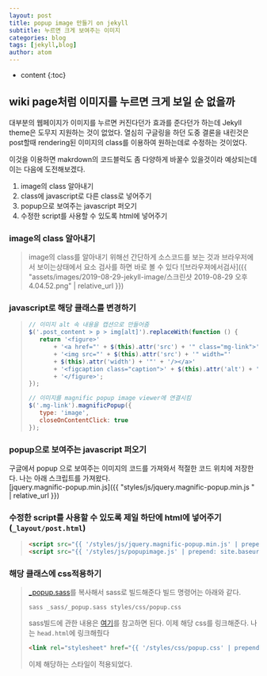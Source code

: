 ```yaml
---
layout: post
title: popup image 만들기 on jekyll
subtitle: 누르면 크게 보여주는 이미지
categories: blog
tags: [jekyll,blog]
author: atom
---
```


* content
{:toc}

## wiki page처럼 이미지를 누르면 크게 보일 순 없을까

대부분의 웹페이지가 이미지를 누르면 커진다던가 효과를 준다던가 하는데 Jekyll theme은 도무지 지원하는 것이 없었다. 열심히 구글링을 하던 도중 결론을 내린것은 post할때 rendering된 이미지의 class를 이용하여 원하는데로 수정하는 것이었다.

이것을 이용하면 makrdown의 코드블럭도 좀 다양하게 바꿀수 있을것이라 예상되는데 이는 다음에 도전해보겠다.

1. image의 class 알아내기
2. class에 javascript로 다른 class로 넣어주기
3. popup으로 보여주는 javascript 퍼오기
4. 수정한 script를 사용할 수 있도록 html에 넣어주기

### image의 class 알아내기

>image의 class를 알아내기 위해선 간단하게 소스코드를 보는 것과 브라우저에서 보이는상태에서 요소 검사를 하면 바로 볼 수 있다
![브라우져에서검사]({{ "assets/images/2019-08-29-jekyll-image/스크린샷 2019-08-29 오후 4.04.52.png" | relative_url }})

### javascript로 해당 클래스를 변경하기

>```javascript
>// 이미지 alt 속 내용을 캡션으로 만들어줌
>$('.post_content > p > img[alt]').replaceWith(function () {
>    return '<figure>'
>        + '<a href="' + $(this).attr('src') + '" class="mg-link">'
>        + '<img src="' + $(this).attr('src') + '" width="'
>        + $(this).attr('width') + '"' + '/></a>'
>        + '<figcaption class="caption">' + $(this).attr('alt') + '</figcaption>'
>        + '</figure>';
>});
>
>// 이미지를 magnific popup image viewer에 연결시킴
>$('.mg-link').magnificPopup({
>    type: 'image',
>    closeOnContentClick: true
>});
>```

### popup으로 보여주는 javascript 퍼오기

구글에서 popup 으로 보여주는 이미지의 코드를 가져와서 적절한 코드 위치에 저장한다. 나는 아래 스크립트를 가져왔다.  
[jquery.magnific-popup.min.js]({{ "styles/js/jquery.magnific-popup.min.js " | relative_url }})

### 수정한 script를 사용할 수 있도록 제일 하단에 html에 넣어주기 (`_layout/post.html`)

>```html
><script src="{{ '/styles/js/jquery.magnific-popup.min.js' | prepend: site.baseurl }}"></script>
><script src="{{ '/styles/js/popupimage.js' | prepend: site.baseurl }}"></script>
>```

### 해당 클래스에 css적용하기

>[_popup.sass](https://github.com/atomwoww/atomwoww.github.io/blob/63e6d3bc86f4eb354b94090a50a4e82d66ec225e/styles/css/popup.css)를 복사해서 sass로 빌드해준다
>빌드 명령어는 아래와 같다.
>
>```shell
>sass _sass/_popup.sass styles/css/popup.css
>```
>
>sass빌드에 관한 내용은 [여기]("https://sass-lang.com/guide")를 참고하면 된다.
>이제 해당 css를 링크해준다.
>나는 `head.html`에 링크해줬다
>
>```html
><link rel="stylesheet" href="{{ '/styles/css/popup.css' | prepend: site.baseurl }}">
>```
>
>이제 해당하는 스타일이 적용되었다.
